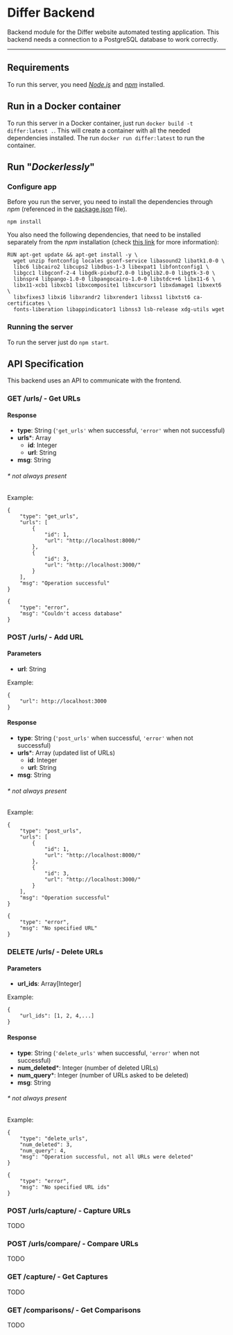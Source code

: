 # Differ Backend

Backend module for the Differ website automated testing application. This backend needs a connection to a PostgreSQL database to work correctly.

---
## Requirements

To run this server, you need [*Node.js*](https://nodejs.org/) and [*npm*](https://npmjs.org/) installed.

## Run in a Docker container

To run this server in a Docker container, just run `docker build -t differ:latest .`. This will create a container with all the needed dependencies installed. The run `docker run differ:latest` to run the container.

## Run "*Dockerlessly*"

### Configure app

Before you run the server, you need to install the dependencies through *npm* (referenced in the [package.json](/package.json) file).

`npm install`

You also need the following dependencies, that need to be installed separately from the *npm* installation (check [this link](https://github.com/puppeteer/puppeteer/issues/1345#issuecomment-343538927) for more information):

```
RUN apt-get update && apt-get install -y \
  wget unzip fontconfig locales gconf-service libasound2 libatk1.0-0 \
  libc6 libcairo2 libcups2 libdbus-1-3 libexpat1 libfontconfig1 \
  libgcc1 libgconf-2-4 libgdk-pixbuf2.0-0 libglib2.0-0 libgtk-3-0 \
  libnspr4 libpango-1.0-0 libpangocairo-1.0-0 libstdc++6 libx11-6 \
  libx11-xcb1 libxcb1 libxcomposite1 libxcursor1 libxdamage1 libxext6 \
  libxfixes3 libxi6 libxrandr2 libxrender1 libxss1 libxtst6 ca-certificates \
  fonts-liberation libappindicator1 libnss3 lsb-release xdg-utils wget
```

### Running the server

To run the server just do `npm start`.

## API Specification

This backend uses an API to communicate with the frontend.

### **GET** /urls/ - Get URLs

#### Response

* **type**: String (`'get_urls'` when successful, `'error'` when not successful)
* **urls**\*: Array
    * **id**: Integer
    * **url**: String
* **msg**: String

###### * not always present

Example:
```
{
    "type": "get_urls",
    "urls": [
        {
            "id": 1,
            "url": "http://localhost:8000/"
        },
        {
            "id": 3,
            "url": "http://localhost:3000/"
        }
    ],
    "msg": "Operation successful"
}
```

```
{
    "type": "error",
    "msg": "Couldn't access database"
}
```

### **POST** /urls/ - Add URL

#### Parameters

* **url**: String

Example:
```
{
    "url": http://localhost:3000
}
```

#### Response

* **type**: String (`'post_urls'` when successful, `'error'` when not successful)
* **urls**\*: Array (updated list of URLs)
    * **id**: Integer
    * **url**: String
* **msg**: String

###### * not always present

Example:
```
{
    "type": "post_urls",
    "urls": [
        {
            "id": 1,
            "url": "http://localhost:8000/"
        },
        {
            "id": 3,
            "url": "http://localhost:3000/"
        }
    ],
    "msg": "Operation successful"
}
```

```
{
    "type": "error",
    "msg": "No specified URL"
}
```

### **DELETE** /urls/ - Delete URLs

#### Parameters

* **url_ids**: Array\[Integer\]

Example:
```
{
    "url_ids": [1, 2, 4,...]
}
```

#### Response

* **type**: String (`'delete_urls'` when successful, `'error'` when not successful)
* **num_deleted**\*: Integer (number of deleted URLs)
* **num_query**\*: Integer (number of URLs asked to be deleted)
* **msg**: String

###### * not always present

Example:
```
{
    "type": "delete_urls",
    "num_deleted": 3,
    "num_query": 4,
    "msg": "Operation successful, not all URLs were deleted"
}
```

```
{
    "type": "error",
    "msg": "No specified URL ids"
}
```

### **POST** /urls/capture/ - Capture URLs
TODO

### **POST** /urls/compare/ - Compare URLs
TODO

### **GET** /capture/ - Get Captures
TODO

### **GET** /comparisons/ - Get Comparisons
TODO